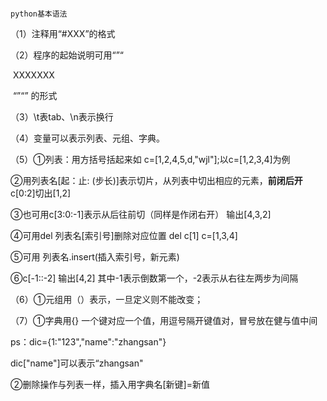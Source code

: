                                                                                     python基本语法

（1）注释用“#XXX”的格式

（2）程序的起始说明可用“”“

​                                          XXXXXXX

​                                      “”“”     的形式

（3）\t表tab、\n表示换行

（4）变量可以表示列表、元组、字典。

（5）①列表：用方括号括起来如 c=[1,2,4,5,d,"wjl"];以c=[1,2,3,4]为例

②用列表名[起：止: (步长)]表示切片，从列表中切出相应的元素，**前闭后开**  c[0:2]切出[1,2]

③也可用c[3:0:-1]表示从后往前切（同样是作闭右开）   输出[4,3,2]

④可用del  列表名[索引号]删除对应位置  del c[1]     c=[1,3,4]

⑤可用  列表名.insert(插入索引号，新元素)

⑥c[-1::-2]   输出[4,2]   其中-1表示倒数第一个，-2表示从右往左两步为间隔



（6）①元组用（）表示，一旦定义则不能改变；

（7）①字典用{}  一个键对应一个值，用逗号隔开键值对，冒号放在健与值中间

ps：dic={1:"123","name":"zhangsan"}

dic["name"]可以表示“zhangsan"

②删除操作与列表一样，插入用字典名[新键]=新值

